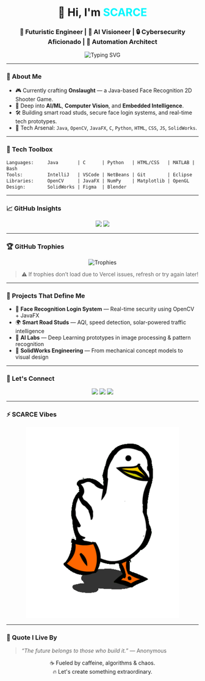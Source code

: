 <h1 align="center">👋 Hi, I'm <span style="color:#00F7FF;">SCARCE</span></h1>
<h3 align="center">🚀 Futuristic Engineer | 🧠 AI Visioneer | 🔒 Cybersecurity Aficionado | 🤖 Automation Architect</h3>

<p align="center">
  <img src="https://readme-typing-svg.demolab.com?font=Fira+Code&weight=500&size=22&pause=1000&color=00F7FF&center=true&vCenter=true&width=435&lines=Crafting+Code+for+the+Future...;Java+%2B+Vision+%3D+Intelligence+Unleashed;On+Mission+to+Engineer+Tomorrow!;Blending+AI%2C+Cybersec%2C+and+Automation." alt="Typing SVG" />
</p>

---

### 🌌 About Me
- 🎮 Currently crafting **Onslaught** — a Java-based Face Recognition 2D Shooter Game.
- 🤖 Deep into **AI/ML**, **Computer Vision**, and **Embedded Intelligence**.
- 🛠️ Building smart road studs, secure face login systems, and real-time tech prototypes.
- 💾 Tech Arsenal: `Java`, `OpenCV`, `JavaFX`, `C`, `Python`, `HTML`, `CSS`, `JS`, `SolidWorks`.

---

### 🚀 Tech Toolbox
```
Languages:     Java       | C      | Python   | HTML/CSS   | MATLAB | Bash
Tools:         IntelliJ   | VSCode | NetBeans | Git        | Eclipse
Libraries:     OpenCV     | JavaFX | NumPy    | Matplotlib | OpenGL
Design:        SolidWorks | Figma  | Blender
```
---

### 📈 GitHub Insights

<div align="center">
  <img src="https://github-readme-stats.vercel.app/api?username=OG-SCARCE&show_icons=true&theme=tokyonight&hide_border=true&border_radius=10&custom_title=SCARCE's+GitHub+Stats" height="180" />
  <img src="https://github-readme-streak-stats.herokuapp.com?user=OG-SCARCE&theme=tokyonight&hide_border=true&date_format=M%20j%5B%2C%20Y%5D" height="180" />
</div>

---

### 🏆 GitHub Trophies

<div align="center">
  <img src="https://github-profile-trophy.vercel.app/?username=OG-SCARCE&theme=tokyonight&no-frame=true&no-bg=true&margin-w=6" alt="Trophies" />
</div>

> ⚠️ If trophies don’t load due to Vercel issues, refresh or try again later!

---

### 🎯 Projects That Define Me

- 🧠 **Face Recognition Login System** — Real-time security using OpenCV + JavaFX  
- 🌍 **Smart Road Studs** — AQI, speed detection, solar-powered traffic intelligence  
- 🧪 **AI Labs** — Deep Learning prototypes in image processing & pattern recognition  
- 🎨 **SolidWorks Engineering** — From mechanical concept models to visual design  

---

### 🔗 Let's Connect

<div align="center">
  <a href="mailto:amanpatel.2805@gmail.com"><img src="https://img.shields.io/badge/Gmail-D14836?style=for-the-badge&logo=gmail&logoColor=white" /></a>
  <a href="https://www.linkedin.com/in/og-scarce"><img src="https://img.shields.io/badge/LinkedIn-0077B5?style=for-the-badge&logo=linkedin&logoColor=white" /></a>
  <a href="https://github.com/OG-SCARCE"><img src="https://img.shields.io/badge/GitHub-100000?style=for-the-badge&logo=github&logoColor=white" /></a>
</div>

---

### ⚡ SCARCE Vibes

<p align="center">
  <img src="https://raw.githubusercontent.com/OG-SCARCE/OG-SCARCE/main/assets/gg.gif" alt="Animated Tech Graphic" width="400px"/>
</p>

---

### 🧬 Quote I Live By

> _“The future belongs to those who build it.”_ — Anonymous

<p align="center">
  ☕ Fueled by caffeine, algorithms & chaos.<br>
  🔥 Let's create something extraordinary.
</p>
